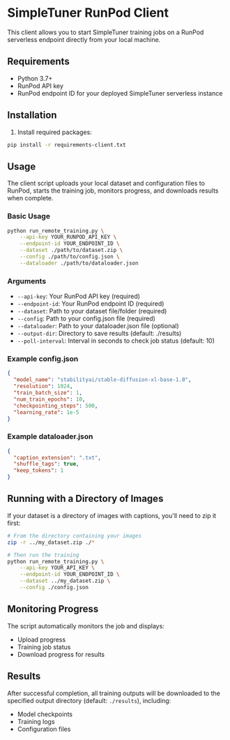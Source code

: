 # SimpleTuner RunPod Client

This client allows you to start SimpleTuner training jobs on a RunPod serverless endpoint directly from your local machine.

## Requirements

- Python 3.7+
- RunPod API key
- RunPod endpoint ID for your deployed SimpleTuner serverless instance

## Installation

1. Install required packages:

```bash
pip install -r requirements-client.txt
```

## Usage

The client script uploads your local dataset and configuration files to RunPod, starts the training job, monitors progress, and downloads results when complete.

### Basic Usage

```bash
python run_remote_training.py \
    --api-key YOUR_RUNPOD_API_KEY \
    --endpoint-id YOUR_ENDPOINT_ID \
    --dataset ./path/to/dataset.zip \
    --config ./path/to/config.json \
    --dataloader ./path/to/dataloader.json
```

### Arguments

- `--api-key`: Your RunPod API key (required)
- `--endpoint-id`: Your RunPod endpoint ID (required)
- `--dataset`: Path to your dataset file/folder (required)
- `--config`: Path to your config.json file (required)
- `--dataloader`: Path to your dataloader.json file (optional)
- `--output-dir`: Directory to save results (default: ./results)
- `--poll-interval`: Interval in seconds to check job status (default: 10)

### Example config.json

```json
{
  "model_name": "stabilityai/stable-diffusion-xl-base-1.0",
  "resolution": 1024,
  "train_batch_size": 1,
  "num_train_epochs": 10,
  "checkpointing_steps": 500,
  "learning_rate": 1e-5
}
```

### Example dataloader.json

```json
{
  "caption_extension": ".txt",
  "shuffle_tags": true,
  "keep_tokens": 1
}
```

## Running with a Directory of Images

If your dataset is a directory of images with captions, you'll need to zip it first:

```bash
# From the directory containing your images
zip -r ../my_dataset.zip ./*

# Then run the training
python run_remote_training.py \
    --api-key YOUR_API_KEY \
    --endpoint-id YOUR_ENDPOINT_ID \
    --dataset ../my_dataset.zip \
    --config ./config.json
```

## Monitoring Progress

The script automatically monitors the job and displays:
- Upload progress
- Training job status
- Download progress for results

## Results

After successful completion, all training outputs will be downloaded to the specified output directory (default: `./results`), including:
- Model checkpoints
- Training logs
- Configuration files 